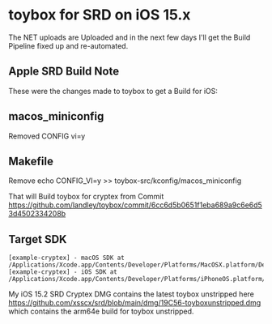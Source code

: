 # toybox for SRD on iOS 15.x

The NET uploads are Uploaded and in the next few days I'll get the Build Pipeline fixed up and re-automated.

Apple SRD Build Note
-----
These were the changes made to toybox to get a Build for iOS:

macos_miniconfig
----
Removed CONFIG vi=y

Makefile
-----
Remove echo CONFIG_VI=y >> toybox-src/kconfig/macos_miniconfig

That will Build toybox for cryptex from Commit https://github.com/landley/toybox/commit/6cc6d5b0651f1eba689a9c6e6d53d4502334208b

Target SDK
-----
```
[example-cryptex] - macOS SDK at /Applications/Xcode.app/Contents/Developer/Platforms/MacOSX.platform/Developer/SDKs/MacOSX12.1.sdk
[example-cryptex] - iOS SDK at /Applications/Xcode.app/Contents/Developer/Platforms/iPhoneOS.platform/Developer/SDKs/iPhoneOS15.2.sdk
```
My iOS 15.2 SRD Cryptex DMG contains the latest toybox unstripped here https://github.com/xsscx/srd/blob/main/dmg/19C56-toyboxunstripped.dmg which contains the arm64e build for toybox unstripped.
